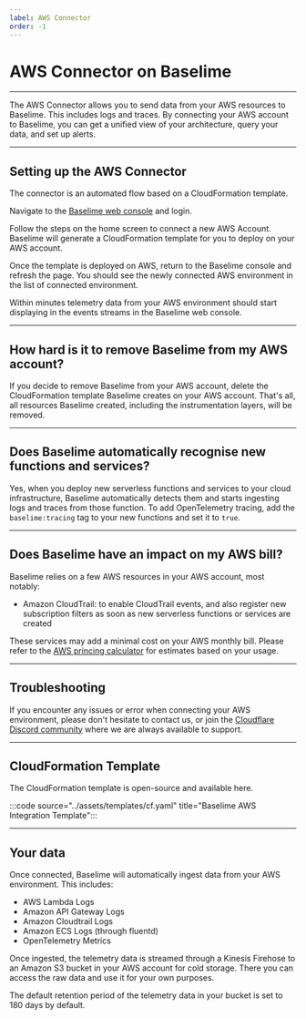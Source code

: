 ```yaml
---
label: AWS Connector
order: -1
---
```


# AWS Connector on Baselime

---

The AWS Connector allows you to send data from your AWS resources to Baselime. This includes logs and traces. By connecting your AWS account to Baselime, you can get a unified view of your architecture, query your data, and set up alerts.

---

## Setting up the AWS Connector

The connector is an automated flow based on a CloudFormation template.

Navigate to the [Baselime web console](https://console.baselime.io) and login.

Follow the steps on the home screen to connect a new AWS Account. Baselime will generate a CloudFormation template for you to deploy on your AWS account.

Once the template is deployed on AWS, return to the Baselime console and refresh the page. You should see the newly connected AWS environment in the list of connected environment.

Within minutes telemetry data from your AWS environment should start displaying in the events streams in the Baselime web console.

---

## How hard is it to remove Baselime from my AWS account?

If you decide to remove Baselime from your AWS account, delete the CloudFormation template Baselime creates on your AWS account. That's all, all resources Baselime created, including the instrumentation layers, will be removed.

---

## Does Baselime automatically recognise new functions and services?

Yes, when you deploy new serverless functions and services to your cloud infrastructure, Baselime automatically detects them and starts ingesting logs and traces from those function. To add OpenTelemetry tracing, add the `baselime:tracing` tag to your new functions and set it to `true`. 

---

## Does Baselime have an impact on my AWS bill?

Baselime relies on a few AWS resources in your AWS account, most notably:
- Amazon CloudTrail: to enable CloudTrail events, and also register new subscription filters as soon as new serverless functions or services are created

These services may add a minimal cost on your AWS monthly bill. Please refer to the [AWS princing calculator](https://calculator.aws/) for estimates based on your usage.


---

## Troubleshooting

If you encounter any issues or error when connecting your AWS environment, please don't hesitate to contact us, or join the [Cloudflare Discord community](https://discord.cloudflare.com) where we are always available to support.

---

## CloudFormation Template

The CloudFormation template is open-source and available here.

:::code source="../assets/templates/cf.yaml" title="Baselime AWS Integration Template":::

---

## Your data

Once connected, Baselime will automatically ingest data from your AWS environment. This includes:
* AWS Lambda Logs
* Amazon API Gateway Logs
* Amazon Cloudtrail Logs
* Amazon ECS Logs (through fluentd)
* OpenTelemetry Metrics

Once ingested, the telemetry data is streamed through a Kinesis Firehose to an Amazon S3 bucket in your AWS account for cold storage. There you can access the raw data and use it for your own purposes.

The default retention period of the telemetry data in your bucket is set to 180 days by default.